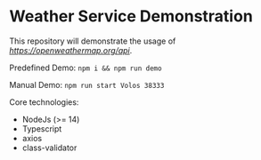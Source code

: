 # Weather Service Demonstration

This repository will demonstrate the usage of _https://openweathermap.org/api_.

Predefined Demo: `npm i && npm run demo`

Manual Demo: `npm run start Volos 38333`

Core technologies:

- NodeJs (>= 14)
- Typescript
- axios
- class-validator
